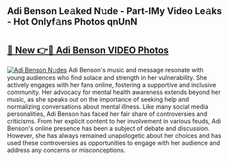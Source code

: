 ## Adi Benson Le𝚊ked N𝚞de - Part-IMy Video Le𝚊ks - Hot Onlyf𝚊ns Photos qnUnN

# <h2><a href="http://ab78689.deff.icu/?id=Adi+Benson">🔗 New 👉🔴 Adi Benson VIDEO Photos</a></h2>

[![Adi Benson N𝚞des](https://i.imgur.com/rIISA9y.gif)](http://ab78689.deff.icu/?id=Adi+Benson)
Adi Benson's music and message resonate with young audiences who find solace and strength in her vulnerability. She actively engages with her fans online, fostering a supportive and inclusive community. Her advocacy for mental health awareness extends beyond her music, as she speaks out on the importance of seeking help and normalizing conversations about mental illness. Like many social media personalities, Adi Benson has faced her fair share of controversies and criticisms. From her explicit content to her involvement in various feuds, Adi Benson's online presence has been a subject of debate and discussion. However, she has always remained unapologetic about her choices and has used these controversies as opportunities to engage with her audience and address any concerns or misconceptions.
